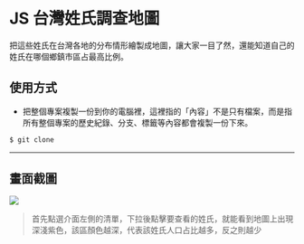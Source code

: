# JS 台灣姓氏調查地圖

把這些姓氏在台灣各地的分布情形繪製成地圖，讓大家一目了然，還能知道自己的姓氏在哪個鄉鎮市區占最高比例。

## 使用方式
- 把整個專案複製一份到你的電腦裡，這裡指的「內容」不是只有檔案，而是指所有整個專案的歷史紀錄、分支、標籤等內容都會複製一份下來。
```sh
$ git clone
```

----

## 畫面截圖
![](https://i.imgur.com/fZ4J9GY.gif)
> 首先點選介面左側的清單，下拉後點擊要查看的姓氏，就能看到地圖上出現深淺紫色，該區顏色越深，代表該姓氏人口占比越多，反之則越少
